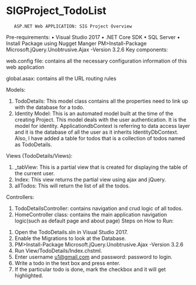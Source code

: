 # SIGProject_TodoList
       ASP.NET Web APPLICATION: SIG Project Overview

Pre-requirements:
•	Visual Studio 2017
•	.NET Core SDK
•	SQL Server
•	Install Package using Nugget Manger 
PM>Install-Package Microsoft.jQuery.Unobtrusive.Ajax -Version 3.2.6 
Key components:

 web.config file: contains all the necessary configuration information of this web application

global.asax: contains all the URL routing rules

Models:

1.	TodoDetails: This model class contains all the properties need to link up with the database for a todo.  
2.	Identity Model: This is an automated model built at the time of the creating Project. This model deals with the user authentication. It is the model for identity. ApplicationdbContext is referring to data access layer and it is the database of all the user as it inherits IdentityDbContext<ApplicationUser>. Also, I have added a table for todos that is a collection of todos named as TodoDetails.

Views (TodoDetails/Views):
1.	_tabView: This is a partial view that is created for displaying the table of the current user.
2.	Index: This view returns the partial view using ajax and jQuery.
3.	allTodos: This will return the list of all the todos. 

Controllers:
1.	TodoDetailsController: contains navigation and crud logic of all todos.
2.	HomeController class: contains the main application navigation logic(such as default page and about page)
Steps on How to Run:
1)	Open the TodoDetails.sln in Visual Studio 2017.
2)	Enable the Migrations to look at the Database. 	
3)	PM>Install-Package Microsoft.jQuery.Unobtrusive.Ajax -Version 3.2.6 
4)	Run View/TodoDetails/Index.chstml.
5)	Enter username u1@gmail.com and password: password to login.
6)	Write a todo in the text box and press enter.
7)	If the particular todo is done, mark the checkbox and it will get highlighted.

